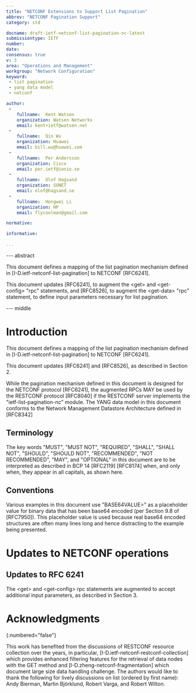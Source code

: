 ```yaml
---
title: "NETCONF Extensions to Support List Pagination"
abbrev: "NETCONF Pagination Support"
category: std

docname: draft-ietf-netconf-list-pagination-nc-latest
submissiontype: IETF
number:
date:
consensus: true
v: 3
area: "Operations and Management"
workgroup: "Network Configuration"
keyword:
 - list pagination
 - yang data model
 - netconf

author:
 -
    fullname:  Kent Watsen
    organization: Watsen Networks
    email: kent+ietf@watsen.net
 -
    fullname:  Qin Wu
    organization: Huawei
    email: bill.wu@huawei.com
 -
    fullname:  Per Andersson
    organization: Cisco
    email: per.ietf@ionio.se
 -
    fullname:  Olof Hagsand
    organization: SUNET
    email: olof@hagsand.se
 -
    fullname:  Hongwei Li
    organization: HP
    email: flycoolman@gmail.com

normative:

informative:

...
```


--- abstract

   This document defines a mapping of the list pagination mechanism
   defined in [I-D.ietf-netconf-list-pagination] to NETCONF [RFC6241].

   This document updates [RFC6241], to augment the &lt;get&gt; and &lt;get-
   config> "rpc" statements, and [RFC8526], to augment the &lt;get-data&gt;
   "rpc" statement, to define input parameters necessary for list
   pagination.

--- middle

# Introduction

   This document defines a mapping of the list pagination mechanism
   defined in [I-D.ietf-netconf-list-pagination] to NETCONF [RFC6241].

   This document updates [RFC6241] and [RFC8526], as described in
   Section 2.

   While the pagination mechanism defined in this document is designed
   for the NETCONF protocol [RFC6241], the augmented RPCs MAY be used by
   the RESTCONF protocol [RFC8040] if the RESTCONF server implements the
   "ietf-list-pagination-nc" module.
   The YANG data model in this document conforms to the Network
   Management Datastore Architecture defined in [RFC8342]

##  Terminology

   The key words "MUST", "MUST NOT", "REQUIRED", "SHALL", "SHALL NOT",
   "SHOULD", "SHOULD NOT", "RECOMMENDED", "NOT RECOMMENDED", "MAY", and
   "OPTIONAL" in this document are to be interpreted as described in BCP
   14 [RFC2119] [RFC8174] when, and only when, they appear in all
   capitals, as shown here.

##  Conventions

   Various examples in this document use "BASE64VALUE=" as a placeholder
   value for binary data that has been base64 encoded (per Section 9.8
   of [RFC7950]).  This placeholder value is used because real base64
   encoded structures are often many lines long and hence distracting to
   the example being presented.

#  Updates to NETCONF operations

##  Updates to RFC 6241

   The &lt;get&gt; and &lt;get-config&gt; rpc statements are augmented to accept
   additional input parameters, as described in Section 3.

# Acknowledgments
{:numbered="false"}

   This work has benefited from the discussions of RESTCONF resource
   collection over the years, in particular,
   [I-D.ietf-netconf-restconf-collection] which provides enhanced
   filtering features for the retrieval of data nodes with the GET
   method and [I-D.zheng-netconf-fragmentation] which document large
   size data handling challenge.  The authors would like to thank the
   following for lively discussions on list (ordered by first name):
   Andy Bierman, Martin Björklund, Robert Varga, and Robert Wilton.
